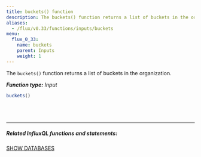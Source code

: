 ```yaml
---
title: buckets() function
description: The buckets() function returns a list of buckets in the organization.
aliases:
  - /flux/v0.33/functions/inputs/buckets
menu:
  flux_0_33:
    name: buckets
    parent: Inputs
    weight: 1
---
```


The `buckets()` function returns a list of buckets in the organization.

_**Function type:** Input_

```js
buckets()
```

<hr style="margin-top:4rem"/>

##### Related InfluxQL functions and statements:
[SHOW DATABASES](/influxdb/latest/query_language/schema_exploration/#show-databases)
